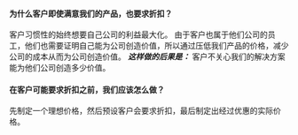 #### 为什么客户即使满意我们的产品，也要求折扣？
客户习惯性的始终想要自己公司的利益最大化。
由于客户也属于他们公司的员工，他们也需要证明自己能为公司创造价值，所以通过压低我们产品的价格，减少公司的成本从而为公司创造价值。
***这样做的后果是：*** 客户不关心我们的解决方案能为他们公司创造多少价值。


#### 在客户可能要求折扣之前，我们应该怎么做？
先制定一个理想价格，然后预设客户会要求折扣，最后制定出经过优惠的实际价格。

